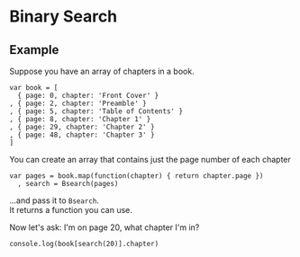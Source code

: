 
Binary Search
=============

Example
-------

Suppose you have an array of chapters in a book.

    var book = [
      { page: 0, chapter: 'Front Cover' }
    , { page: 2, chapter: 'Preamble' }
    , { page: 5, chapter: 'Table of Contents' }
    , { page: 8, chapter: 'Chapter 1' }
    , { page: 29, chapter: 'Chapter 2' }
    , { page: 48, chapter: 'Chapter 3' }
    ]

You can create an array that contains just the page number of each chapter

    var pages = book.map(function(chapter) { return chapter.page })
      , search = Bsearch(pages)

...and pass it to `Bsearch`.  
It returns a function you can use.

Now let's ask: I'm on page 20, what chapter I'm in?

    console.log(book[search(20)].chapter)

